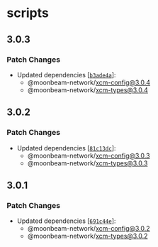 # scripts

## 3.0.3

### Patch Changes

- Updated dependencies [[`b3ade4a`](https://github.com/moonbeam-foundation/xcm-sdk/commit/b3ade4a6110b017d4e2e2bbc4a4095ba5960bd94)]:
  - @moonbeam-network/xcm-config@3.0.4
  - @moonbeam-network/xcm-types@3.0.4

## 3.0.2

### Patch Changes

- Updated dependencies [[`81c13dc`](https://github.com/moonbeam-foundation/xcm-sdk/commit/81c13dc45e4f15ef9a311ef0c9f449224b88e535)]:
  - @moonbeam-network/xcm-config@3.0.3
  - @moonbeam-network/xcm-types@3.0.3

## 3.0.1

### Patch Changes

- Updated dependencies [[`691c44e`](https://github.com/moonbeam-foundation/xcm-sdk/commit/691c44eb3ee0929f0666c148bf3816c74e2688a7)]:
  - @moonbeam-network/xcm-config@3.0.2
  - @moonbeam-network/xcm-types@3.0.2
